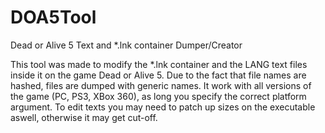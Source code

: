 # DOA5Tool
Dead or Alive 5 Text and *.lnk container Dumper/Creator

This tool was made to modify the *.lnk container and the LANG text files inside it on the game Dead or Alive 5. Due to the fact that file names are hashed, files are dumped with generic names.
It work with all versions of the game (PC, PS3, XBox 360), as long you specify the correct platform argument.
To edit texts you may need to patch up sizes on the executable aswell, otherwise it may get cut-off.
